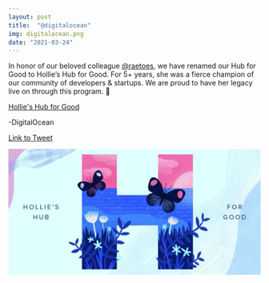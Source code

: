 ```yaml
---
layout: post
title:  "@digitalocean"
img: digitalocean.png
date: "2021-03-24"
---
```


In honor of our beloved colleague [@raetoes](https://twitter.com/raetoes), we have renamed our Hub for Good to Hollie’s Hub for Good. For 5+ years, she was a fierce champion of our community of developers & startups. We are proud to have her legacy live on through this program. 💙

[Hollie's Hub for Good](https://www.digitalocean.com/community/pages/hollies-hub-for-good)

-DigitalOcean

[Link to Tweet](https://twitter.com/digitalocean/status/1374746986725920776)

![Hollie's Hub for Good](hollies-hub-for-good.jpg)

